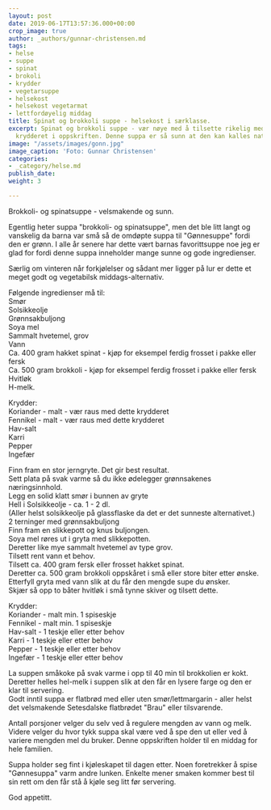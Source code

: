 ```yaml
---
layout: post
date: 2019-06-17T13:57:36.000+00:00
crop_image: true
author: _authors/gunnar-christensen.md
tags:
- helse
- suppe
- spinat
- brokoli
- krydder
- vegetarsuppe
- helsekost
- helsekost vegetarmat
- lettfordøyelig middag
title: Spinat og brokkoli suppe - helsekost i særklasse.
excerpt: Spinat og brokkoli suppe - vær nøye med å tilsette rikelig med alt det gode
  krydderet i oppskriften. Denne suppa er så sunn at den kan kalles naturmedisin.
image: "/assets/images/gonn.jpg"
image_caption: 'Foto: Gunnar Christensen'
categories:
- _category/helse.md
publish_date: 
weight: 3

---
```

Brokkoli- og spinatsuppe - velsmakende og sunn.

Egentlig heter suppa "brokkoli- og spinatsuppe", men det ble litt langt og vanskelig da barna var små så de omdøpte suppa til "Gønnesuppe" fordi den er grønn. I alle år senere har dette vært barnas favorittsuppe noe jeg er glad for fordi denne suppa inneholder mange sunne og gode ingredienser.

Særlig om vinteren når forkjølelser og sådant mer ligger på lur er dette et meget godt og vegetabilsk middags-alternativ.

Følgende ingredienser må til:  
Smør  
Solsikkeolje  
Grønnsakbuljong  
Soya mel  
Sammalt hvetemel, grov  
Vann  
Ca. 400 gram hakket spinat - kjøp for eksempel ferdig frosset i pakke eller fersk  
Ca. 500 gram brokkoli - kjøp for eksempel ferdig frosset i pakke eller fersk  
Hvitløk  
H-melk.

Krydder:  
Koriander - malt - vær raus med dette krydderet  
Fennikel - malt - vær raus med dette krydderet  
Hav-salt  
Karri  
Pepper  
Ingefær

Finn fram en stor jerngryte. Det gir best resultat.  
Sett plata på svak varme så du ikke ødelegger grønnsakenes næringsinnhold.  
Legg en solid klatt smør i bunnen av gryte  
Hell i Solsikkeolje - ca. 1 - 2 dl.  
(Aller helst solsikkeolje på glassflaske da det er det sunneste alternativet.)  
2 terninger med grønnsakbuljong  
Finn fram en slikkepott og knus buljongen.  
Soya mel røres ut i gryta med slikkepotten.  
Deretter like mye sammalt hvetemel av type grov.  
Tilsett rent vann et behov.  
Tilsett ca. 400 gram fersk eller frosset hakket spinat.  
Deretter ca. 500 gram brokkoli oppskåret i små eller store biter etter ønske.  
Etterfyll gryta med vann slik at du får den mengde supe du ønsker.  
Skjær så opp to båter hvitløk i små tynne skiver og tilsett dette.

Krydder:  
Koriander - malt min. 1 spiseskje  
Fennikel - malt min. 1 spiseskje  
Hav-salt - 1 teskje eller etter behov  
Karri - 1 teskje eller etter behov  
Pepper - 1 teskje eller etter behov  
Ingefær - 1 teskje eller etter behov

La suppen småkoke på svak varme i opp til 40 min til brokkolien er kokt.  
Deretter helles hel-melk i suppen slik at den får en lysere farge og den er klar til servering.  
Godt inntil suppa er flatbrød med eller uten smør/lettmargarin - aller helst det velsmakende Setesdalske flatbrødet "Brau" eller tilsvarende.

Antall porsjoner velger du selv ved å regulere mengden av vann og melk. Videre velger du hvor tykk suppa skal være ved å spe den ut eller ved å variere mengden mel du bruker. Denne oppskriften holder til en middag for hele familien.

Suppa holder seg fint i kjøleskapet til dagen etter. Noen foretrekker å spise "Gønnesuppa" varm andre lunken. Enkelte mener smaken kommer best til sin rett om den får stå å kjøle seg litt før servering.

God appetitt.